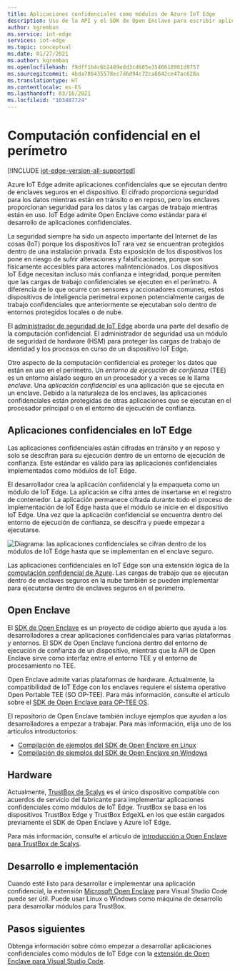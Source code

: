 ```yaml
---
title: Aplicaciones confidenciales como módulos de Azure IoT Edge
description: Uso de la API y el SDK de Open Enclave para escribir aplicaciones confidenciales e implementarlas como módulos de IoT Edge para la computación confidencial
author: kgremban
ms.service: iot-edge
services: iot-edge
ms.topic: conceptual
ms.date: 01/27/2021
ms.author: kgremban
ms.openlocfilehash: f9dff1b4c6b2489edd3cd685e3546618961d9757
ms.sourcegitcommit: 4bda786435578ec7d6d94c72ca8642ce47ac628a
ms.translationtype: HT
ms.contentlocale: es-ES
ms.lasthandoff: 03/16/2021
ms.locfileid: "103487724"
---
```

# <a name="confidential-computing-at-the-edge"></a>Computación confidencial en el perímetro

[!INCLUDE [iot-edge-version-all-supported](../../includes/iot-edge-version-all-supported.md)]

Azure IoT Edge admite aplicaciones confidenciales que se ejecutan dentro de enclaves seguros en el dispositivo. El cifrado proporciona seguridad para los datos mientras están en tránsito o en reposo, pero los enclaves proporcionan seguridad para los datos y las cargas de trabajo mientras están en uso. IoT Edge admite Open Enclave como estándar para el desarrollo de aplicaciones confidenciales.

La seguridad siempre ha sido un aspecto importante del Internet de las cosas (IoT) porque los dispositivos IoT rara vez se encuentran protegidos dentro de una instalación privada. Esta exposición de los dispositivos los pone en riesgo de sufrir alteraciones y falsificaciones, porque son físicamente accesibles para actores malintencionados. Los dispositivos IoT Edge necesitan incluso más confianza e integridad, porque permiten que las cargas de trabajo confidenciales se ejecuten en el perímetro. A diferencia de lo que ocurre con sensores y accionadores comunes, estos dispositivos de inteligencia perimetral exponen potencialmente cargas de trabajo confidenciales que anteriormente se ejecutaban solo dentro de entornos protegidos locales o de nube.

El [administrador de seguridad de IoT Edge](iot-edge-security-manager.md) aborda una parte del desafío de la computación confidencial. El administrador de seguridad usa un módulo de seguridad de hardware (HSM) para proteger las cargas de trabajo de identidad y los procesos en curso de un dispositivo IoT Edge.

Otro aspecto de la computación confidencial es proteger los datos que están en uso en el perímetro. Un *entorno de ejecución de confianza* (TEE) es un entorno aislado seguro en un procesador y a veces se le llama *enclave*. Una *aplicación confidencial* es una aplicación que se ejecuta en un enclave. Debido a la naturaleza de los enclaves, las aplicaciones confidenciales están protegidas de otras aplicaciones que se ejecutan en el procesador principal o en el entorno de ejecución de confianza.

## <a name="confidential-applications-on-iot-edge"></a>Aplicaciones confidenciales en IoT Edge

Las aplicaciones confidenciales están cifradas en tránsito y en reposo y solo se descifran para su ejecución dentro de un entorno de ejecución de confianza. Este estándar es válido para las aplicaciones confidenciales implementadas como módulos de IoT Edge.

El desarrollador crea la aplicación confidencial y la empaqueta como un módulo de IoT Edge. La aplicación se cifra antes de insertarse en el registro de contenedor. La aplicación permanece cifrada durante todo el proceso de implementación de IoT Edge hasta que el módulo se inicie en el dispositivo IoT Edge. Una vez que la aplicación confidencial se encuentra dentro del entorno de ejecución de confianza, se descifra y puede empezar a ejecutarse.

![Diagrama: las aplicaciones confidenciales se cifran dentro de los módulos de IoT Edge hasta que se implementan en el enclave seguro.](./media/deploy-confidential-applications/confidential-applications-encrypted.png)

Las aplicaciones confidenciales en IoT Edge son una extensión lógica de la [computación confidencial de Azure](../confidential-computing/overview.md). Las cargas de trabajo que se ejecutan dentro de enclaves seguros en la nube también se pueden implementar para ejecutarse dentro de enclaves seguros en el perímetro.

## <a name="open-enclave"></a>Open Enclave

El [SDK de Open Enclave](https://openenclave.io/sdk/) es un proyecto de código abierto que ayuda a los desarrolladores a crear aplicaciones confidenciales para varias plataformas y entornos. El SDK de Open Enclave funciona dentro del entorno de ejecución de confianza de un dispositivo, mientras que la API de Open Enclave sirve como interfaz entre el entorno TEE y el entorno de procesamiento no TEE.

Open Enclave admite varias plataformas de hardware. Actualmente, la compatibilidad de IoT Edge con los enclaves requiere el sistema operativo Open Portable TEE (SO OP-TEE). Para más información, consulte el artículo sobre el [SDK de Open Enclave para OP-TEE OS](https://github.com/openenclave/openenclave/blob/master/docs/GettingStartedDocs/OP-TEE/Introduction.md).

El repositorio de Open Enclave también incluye ejemplos que ayudan a los desarrolladores a empezar a trabajar. Para más información, elija uno de los artículos introductorios:

* [Compilación de ejemplos del SDK de Open Enclave en Linux](https://github.com/openenclave/openenclave/blob/master/samples/BuildSamplesLinux.md)
* [Compilación de ejemplos del SDK de Open Enclave en Windows](https://github.com/openenclave/openenclave/blob/master/samples/BuildSamplesWindows.md)

## <a name="hardware"></a>Hardware

Actualmente, [TrustBox de Scalys](https://scalys.com/trustbox-industrial/) es el único dispositivo compatible con acuerdos de servicio del fabricante para implementar aplicaciones confidenciales como módulos de IoT Edge. TrustBox se basa en los dispositivos TrustBox Edge y TrustBox EdgeXL en los que están cargados previamente el SDK de Open Enclave y Azure IoT Edge.

Para más información, consulte el artículo de [introducción a Open Enclave para TrustBox de Scalys](https://aka.ms/scalys-trustbox-edge-get-started).

## <a name="develop-and-deploy"></a>Desarrollo e implementación

Cuando esté listo para desarrollar e implementar una aplicación confidencial, la extensión [Microsoft Open Enclave](https://marketplace.visualstudio.com/items?itemName=ms-iot.msiot-vscode-openenclave) para Visual Studio Code puede ser útil. Puede usar Linux o Windows como máquina de desarrollo para desarrollar módulos para TrustBox.

## <a name="next-steps"></a>Pasos siguientes

Obtenga información sobre cómo empezar a desarrollar aplicaciones confidenciales como módulos de IoT Edge con la [extensión de Open Enclave para Visual Studio Code](https://github.com/openenclave/openenclave/tree/master/devex/vscode-extension).
